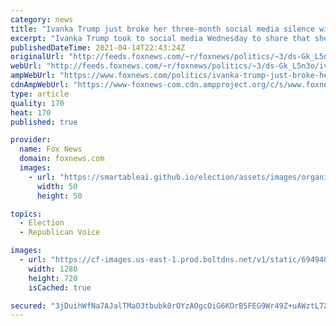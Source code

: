 ```yaml
---
category: news
title: "Ivanka Trump just broke her three-month social media silence with a vaccine post"
excerpt: "Ivanka Trump took to social media Wednesday to share that she was able to get her first shot of the coronavirus vaccine, breaking her social media silence since Donald Trump left the White House in January."
publishedDateTime: 2021-04-14T22:43:24Z
originalUrl: "http://feeds.foxnews.com/~r/foxnews/politics/~3/ds-Gk_L5n3o/ivanka-trump-just-broke-her-social-media-silence-since-jan-with-a-vaccine-post"
webUrl: "http://feeds.foxnews.com/~r/foxnews/politics/~3/ds-Gk_L5n3o/ivanka-trump-just-broke-her-social-media-silence-since-jan-with-a-vaccine-post"
ampWebUrl: "https://www.foxnews.com/politics/ivanka-trump-just-broke-her-social-media-silence-since-jan-with-a-vaccine-post.amp"
cdnAmpWebUrl: "https://www-foxnews-com.cdn.ampproject.org/c/s/www.foxnews.com/politics/ivanka-trump-just-broke-her-social-media-silence-since-jan-with-a-vaccine-post.amp"
type: article
quality: 170
heat: 170
published: true

provider:
  name: Fox News
  domain: foxnews.com
  images:
    - url: "https://smartableai.github.io/election/assets/images/organizations/foxnews.com-50x50.jpg"
      width: 50
      height: 50

topics:
  - Election
  - Republican Voice

images:
  - url: "https://cf-images.us-east-1.prod.boltdns.net/v1/static/694940094001/76ca777e-18e7-43dc-8524-0a7ff654398a/670a042f-a7b6-4265-bab4-3d42f1d68cba/1280x720/match/image.jpg"
    width: 1280
    height: 720
    isCached: true

secured: "3jDuihWfNa7AJalTMaO3tbubk0rOYzAOgcOiG6KOrB5FEG9Wr49Z+uAWztL7X/owQ4OjAnL4j4vQOctGvD5C4oxFC2+BSvutBAsGiDz6WAXlEXACMV67LjzpZtZJx/6zDXtcJvgX/t0pROf2jkePaCO5sRWTLqgt9q+EMtMIkm1dOcw2uJb7QeUdqPIOGnPyvVL5S8m/I5JY6rZxCfVipFmc6x7mjLimXZYGuld9dnomtq2fgaAWJiQFdhf9jtxtEDqEDWvTfAhSTFms34LH9NmOzBr8F3aQyYulxh9mHT81qAo1T4g5v+18XjlYB4tEITwhKQlATuuIypDEfZFwlhDWQVnJRJ4Vd8KzKkgP9SY=;3KxYXUQE6v1wJUIZoofH0g=="
---
```


